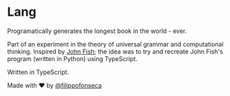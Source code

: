 # Lang

Programatically generates the longest book in the world - ever.

Part of an experiment in the theory of universal grammar and computational thinking. Inspired by [John Fish](https://www.github.com/johnafish); the idea was to try and recreate John Fish's program (written in Python) using TypeScript.

Written in TypeScript.

Made with ❤️ by [@filippofonseca](https://www.twitter.com/filippofonseca)
